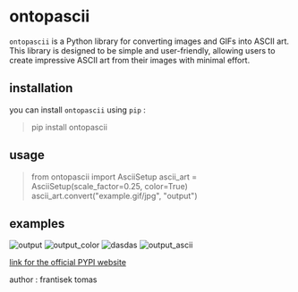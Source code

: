 # ontopascii

`ontopascii` is a Python library for converting images and GIFs into ASCII art. This library is designed to be simple and user-friendly, allowing users to create impressive ASCII art from their images with minimal effort.

## installation

you can install `ontopascii` using `pip` :

> pip install ontopascii

## usage

> from ontopascii import AsciiSetup
> ascii_art = AsciiSetup(scale_factor=0.25, color=True)
> ascii_art.convert("example.gif/jpg", "output")

## examples

![output](https://github.com/user-attachments/assets/28924058-9e06-49ca-9576-a8afb769c0ad)
![output_color](https://github.com/user-attachments/assets/35a936fd-a478-4a1e-9a77-37a5188d052f)
![dasdas](https://github.com/user-attachments/assets/0f7480f0-2920-48a4-850f-67fb21c7138b)
![output_ascii](https://github.com/user-attachments/assets/268b6cba-ecb8-4267-a8f3-9321517dab63)

[link for the official PYPI website](https://pypi.org/project/ontopascii/)

author : frantisek tomas
